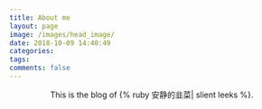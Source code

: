 ```yaml
---
title: About me
layout: page 
image: /images/head_image/
date: 2018-10-09 14:40:49
categories:
tags:
comments: false
---
```




<center>This is the blog of {% ruby 安静的韭菜| slient leeks %}.</center>


